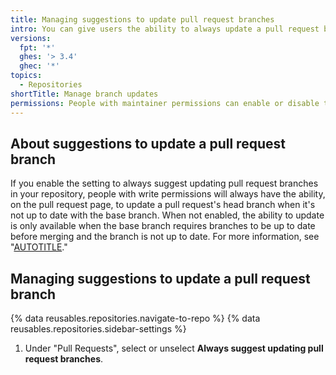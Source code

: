 ```yaml
---
title: Managing suggestions to update pull request branches
intro: You can give users the ability to always update a pull request branch when it is not up to date with the base branch.
versions:
  fpt: '*'
  ghes: '> 3.4'
  ghec: '*'
topics:
  - Repositories
shortTitle: Manage branch updates
permissions: People with maintainer permissions can enable or disable the setting to suggest updating pull request branches.
---
```


## About suggestions to update a pull request branch

If you enable the setting to always suggest updating pull request branches in your repository, people with write permissions will always have the ability, on the pull request page, to update a pull request's head branch when it's not up to date with the base branch. When not enabled, the ability to update is only available when the base branch requires branches to be up to date before merging and the branch is not up to date. For more information, see "[AUTOTITLE](/pull-requests/collaborating-with-pull-requests/proposing-changes-to-your-work-with-pull-requests/keeping-your-pull-request-in-sync-with-the-base-branch)."

## Managing suggestions to update a pull request branch

{% data reusables.repositories.navigate-to-repo %}
{% data reusables.repositories.sidebar-settings %}
1. Under "Pull Requests", select or unselect **Always suggest updating pull request branches**.

